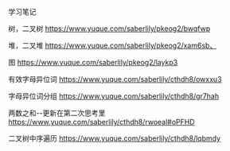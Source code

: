 学习笔记

树，二叉树
https://www.yuque.com/saberlily/pkeog2/bwqfwp

堆，二叉堆
https://www.yuque.com/saberlily/pkeog2/xam6sb、

图
https://www.yuque.com/saberlily/pkeog2/laykp3

有效字母异位词
https://www.yuque.com/saberlily/cthdh8/owxxu3

字母异位词分组
https://www.yuque.com/saberlily/cthdh8/gr7hah

两数之和--更新在第二次思考里
https://www.yuque.com/saberlily/cthdh8/rwoeal#oPFHD

二叉树中序遍历
https://www.yuque.com/saberlily/cthdh8/lqbmdy


